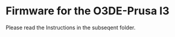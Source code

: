 Firmware for the O3DE-Prusa I3
=============

Please read the Instructions in the subseqent folder.



